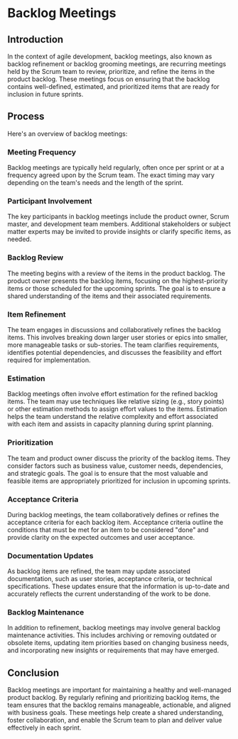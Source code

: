 # Backlog Meetings

## Introduction

In the context of agile development, backlog meetings, also known as backlog refinement or backlog grooming meetings, are recurring meetings held by the Scrum team to review, prioritize, and refine the items in the product backlog. These meetings focus on ensuring that the backlog contains well-defined, estimated, and prioritized items that are ready for inclusion in future sprints.

## Process

Here's an overview of backlog meetings:

### Meeting Frequency

Backlog meetings are typically held regularly, often once per sprint or at a frequency agreed upon by the Scrum team. The exact timing may vary depending on the team's needs and the length of the sprint.

### Participant Involvement

The key participants in backlog meetings include the product owner, Scrum master, and development team members. Additional stakeholders or subject matter experts may be invited to provide insights or clarify specific items, as needed.

### Backlog Review

The meeting begins with a review of the items in the product backlog. The product owner presents the backlog items, focusing on the highest-priority items or those scheduled for the upcoming sprints. The goal is to ensure a shared understanding of the items and their associated requirements.

### Item Refinement

The team engages in discussions and collaboratively refines the backlog items. This involves breaking down larger user stories or epics into smaller, more manageable tasks or sub-stories. The team clarifies requirements, identifies potential dependencies, and discusses the feasibility and effort required for implementation.

### Estimation

Backlog meetings often involve effort estimation for the refined backlog items. The team may use techniques like relative sizing (e.g., story points) or other estimation methods to assign effort values to the items. Estimation helps the team understand the relative complexity and effort associated with each item and assists in capacity planning during sprint planning.

### Prioritization

The team and product owner discuss the priority of the backlog items. They consider factors such as business value, customer needs, dependencies, and strategic goals. The goal is to ensure that the most valuable and feasible items are appropriately prioritized for inclusion in upcoming sprints.

### Acceptance Criteria

During backlog meetings, the team collaboratively defines or refines the acceptance criteria for each backlog item. Acceptance criteria outline the conditions that must be met for an item to be considered "done" and provide clarity on the expected outcomes and user acceptance.

### Documentation Updates

As backlog items are refined, the team may update associated documentation, such as user stories, acceptance criteria, or technical specifications. These updates ensure that the information is up-to-date and accurately reflects the current understanding of the work to be done.

### Backlog Maintenance

In addition to refinement, backlog meetings may involve general backlog maintenance activities. This includes archiving or removing outdated or obsolete items, updating item priorities based on changing business needs, and incorporating new insights or requirements that may have emerged.

## Conclusion

Backlog meetings are important for maintaining a healthy and well-managed product backlog. By regularly refining and prioritizing backlog items, the team ensures that the backlog remains manageable, actionable, and aligned with business goals. These meetings help create a shared understanding, foster collaboration, and enable the Scrum team to plan and deliver value effectively in each sprint.
